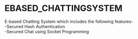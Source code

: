 # EBASED_CHATTINGSYSTEM
E-based Chatting System  which includes the following features- <br>
-Secured Hash Authentication <br>
-Secured Chat using Socket Programming
